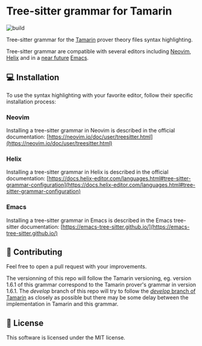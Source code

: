 # Tree-sitter grammar for Tamarin

![build](https://github.com/aeyno/tree-sitter-tamarin/actions/workflows/ci.yml/badge.svg)

Tree-sitter grammar for the [Tamarin](tamarin-prover.github.io/) prover theory files syntax highlighting.

Tree-sitter grammar are compatible with several editors including [Neovim](https://neovim.io/), [Helix](https://helix-editor.com/) and in a [near future](https://lists.gnu.org/archive/html/emacs-devel/2022-11/msg01443.html) [Emacs](https://www.gnu.org/software/emacs/).

## 💻 Installation

To use the syntax highlighting with your favorite editor, follow their specific installation process:

### Neovim

Installing a tree-sitter grammar in Neovim is described in the official documentation:
[https://neovim.io/doc/user/treesitter.html](https://neovim.io/doc/user/treesitter.html)

### Helix

Installing a tree-sitter grammar in Helix is described in the official documentation:
[https://docs.helix-editor.com/languages.html#tree-sitter-grammar-configuration](https://docs.helix-editor.com/languages.html#tree-sitter-grammar-configuration)

### Emacs

Installing a tree-sitter grammar in Emacs is described in the Emacs tree-sitter documentation:
[https://emacs-tree-sitter.github.io/](https://emacs-tree-sitter.github.io/)

## 🔨 Contributing

Feel free to open a pull request with your improvements.

The versionning of this repo will follow the Tamarin versioning, eg. version 1.6.1 of this grammar correspond to the Tamarin prover's grammar in version 1.6.1.
The *develop* branch of this repo will try to follow the [*develop* branch of Tamarin](https://github.com/tamarin-prover/tamarin-prover/tree/develop) as closely as possible but there may be some delay between the implementation in Tamarin and this grammar.

## 📃 License

This software is licensed under the MIT license.
